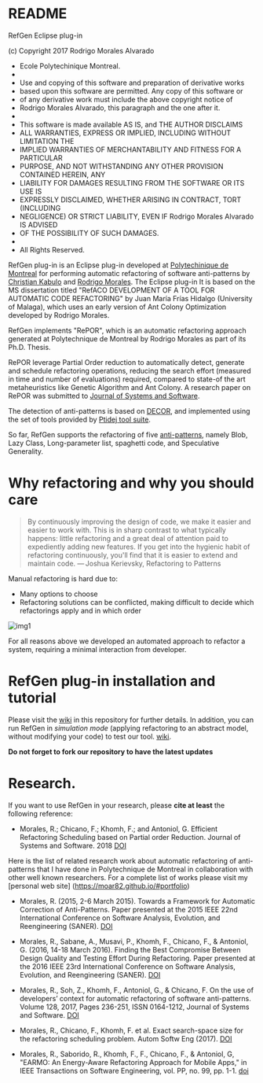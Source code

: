 # README #

RefGen Eclipse plug-in

(c) Copyright 2017 Rodrigo Morales Alvarado
 * Ecole Polytechinique Montreal.
 * 
 * Use and copying of this software and preparation of derivative works
 * based upon this software are permitted. Any copy of this software or
 * of any derivative work must include the above copyright notice of
 * Rodrigo Morales Alvarado, this paragraph and the one after it.
 * 
 * This software is made available AS IS, and THE AUTHOR DISCLAIMS
 * ALL WARRANTIES, EXPRESS OR IMPLIED, INCLUDING WITHOUT LIMITATION THE
 * IMPLIED WARRANTIES OF MERCHANTABILITY AND FITNESS FOR A PARTICULAR
 * PURPOSE, AND NOT WITHSTANDING ANY OTHER PROVISION CONTAINED HEREIN, ANY
 * LIABILITY FOR DAMAGES RESULTING FROM THE SOFTWARE OR ITS USE IS
 * EXPRESSLY DISCLAIMED, WHETHER ARISING IN CONTRACT, TORT (INCLUDING
 * NEGLIGENCE) OR STRICT LIABILITY, EVEN IF Rodrigo Morales Alvarado IS ADVISED
 * OF THE POSSIBILITY OF SUCH DAMAGES.
 * 
 * All Rights Reserved.
 
RefGen plug-in is an Eclipse plug-in developed at [Polytechinique de Montreal](http://www.polymtl.ca) for performing automatic refactoring of software anti-patterns by [Christian Kabulo](https://github.com/cypherkhris) and [Rodrigo Morales](http://www.swat.polymtl.ca/rmorales/).  The Eclipse plug-in It is based on the MS dissertation titled "RefACO DEVELOPMENT OF A TOOL FOR AUTOMATIC CODE REFACTORING" by Juan María Frías Hidalgo (University of Malaga), which uses an early version of Ant Colony Optimization developed by Rodrigo Morales.

RefGen implements "RePOR", which is an automatic refactoring approach generated at Polytechnique de Montreal by Rodrigo Morales as part of its Ph.D. Thesis.

RePOR leverage Partial Order reduction to automatically detect, generate  and schedule refactoring operations, reducing the search effort (measured in time and number of evaluations) required, compared to state-of the art metaheuristics like Genetic Algorithm and Ant Colony. A research paper on RePOR was submitted to [Journal of Systems and Software](https://www.sciencedirect.com/science/article/pii/S0164121218301523).

The detection of anti-patterns is based on [DECOR](http://ieeexplore.ieee.org/abstract/document/5196681/),  and implemented using the set of tools provided by [Ptidej tool suite](http://wiki.ptidej.net/).

So far, RefGen supports the refactoring of five [anti-patterns](http://www.swat.polymtl.ca/rmorales/Antipatterns_definitions.html), namely Blob, Lazy Class, Long-parameter list, spaghetti code, and Speculative Generality.
 
# Why refactoring and why you should care
> By continuously improving the design of code, we make it easier and easier to work with. This is in sharp contrast to what typically happens: little refactoring and a great deal of attention paid to expediently adding new features. If you get into the hygienic habit of refactoring continuously, you'll find that it is easier to extend and maintain code.
> — Joshua Kerievsky, Refactoring to Patterns

Manual refactoring is hard due to:
* Many options to choose
* Refactoring solutions can be conflicted, making difficult to decide which refactorings apply and in which order

![img1](http://swat.polymtl.ca/rmorales/many_choices.png "Different possibilities to move a method between two classes in Android app")

For all reasons above we developed an automated approach to refactor a system, requiring a minimal interaction from developer.

# RefGen plug-in installation and tutorial
Please visit the [wiki](https://github.com/moar82/RefGen/wiki) in this repository for further details.
In addition, you can run RefGen in *simulation mode* (applying refactoring to an abstract model, without modifying your code) to test our tool. [wiki](https://github.com/moar82/RefGen/wiki/Simulation-Mode-of-RefGen).

**Do not forget to fork our repository to have the latest updates**
 
#  Research.
 
 If you want to use RefGen in your research, please **cite at least** the following reference:
 
 - Morales, R.; Chicano, F.; Khomh, F.; and Antoniol, G. Efficient Refactoring Scheduling based on Partial order Reduction.  Journal of Systems and Software. 2018
 [DOI](https://doi.org/10.1016/j.jss.2018.07.076)
 
  Here is the list of  related research work about automatic refactoring of anti-patterns that I have done in Polytechnique de Montreal in collaboration with other well known researchers.  For a complete list of works please visit my [personal web site] (https://moar82.github.io/#portfolio)
 
- Morales, R. (2015, 2-6 March 2015). Towards a Framework for Automatic Correction of Anti-Patterns. Paper presented at the 2015 IEEE 22nd International Conference on Software Analysis, Evolution, and Reengineering (SANER).
[DOI](https://doi.org/10.1109/SANER.2015.7081891)

- Morales, R., Sabane, A., Musavi, P., Khomh, F., Chicano, F., & Antoniol, G. (2016, 14-18 March 2016). Finding the Best Compromise Between Design Quality and Testing Effort During Refactoring. Paper presented at the 2016 IEEE 23rd International Conference on Software Analysis, Evolution, and Reengineering (SANER).
[DOI](https://doi.org/10.1109/SANER.2016.23)
 
- Morales, R., Soh, Z., Khomh, F., Antoniol, G., & Chicano, F. On the use of developers’ context for automatic refactoring of software anti-patterns. Volume 128, 2017, Pages 236-251, ISSN 0164-1212, Journal of Systems and Software. 
[DOI](https://doi.org/10.1016/j.jss.2016.05.042)

- Morales, R., Chicano, F., Khomh, F. et al. Exact search-space size for the refactoring scheduling problem.  Autom Softw Eng (2017). 
 [DOI](https://doi.org/10.1007/s10515-017-0213-6)
 
- Morales, R., Saborido, R.,  Khomh, F., F., Chicano, F., & Antoniol, G, "EARMO: An Energy-Aware Refactoring Approach for Mobile Apps," in IEEE Transactions on Software Engineering, vol. PP, no. 99, pp. 1-1.
[doi](https://doi.org/10.1109/TSE.2017.2757486)
